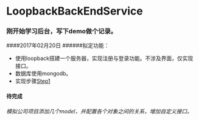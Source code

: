 # LoopbackBackEndService
### 刚开始学习后台，写下demo做个记录。
####2017年02月20日
######拟定功能：
- 使用loopback搭建一个服务器，实现注册与登录功能。不涉及界面，仅实现接口。
- 数据库使用mongodb。
- 实现步骤[Step1](Step1.md)
#### 待完成
###### 模拟公司项目添加几个model，并配置各个对象之间的关系，增加自定义接口。
